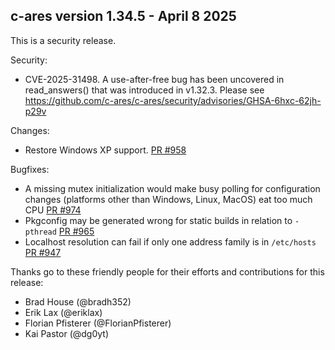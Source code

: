 ## c-ares version 1.34.5 - April 8 2025

This is a security release.

Security:
* CVE-2025-31498. A use-after-free bug has been uncovered in read_answers() that
  was introduced in v1.32.3.  Please see https://github.com/c-ares/c-ares/security/advisories/GHSA-6hxc-62jh-p29v

Changes:
* Restore Windows XP support. [PR #958](https://github.com/c-ares/c-ares/pull/958)

Bugfixes:
* A missing mutex initialization would make busy polling for configuration
  changes (platforms other than Windows, Linux, MacOS) eat too much CPU
  [PR #974](https://github.com/c-ares/c-ares/pull/974)
* Pkgconfig may be generated wrong for static builds in relation to `-pthread`
  [PR #965](https://github.com/c-ares/c-ares/pull/965)
* Localhost resolution can fail if only one address family is in `/etc/hosts`
  [PR #947](https://github.com/c-ares/c-ares/pull/947)

Thanks go to these friendly people for their efforts and contributions for this
release:

* Brad House (@bradh352)
* Erik Lax (@eriklax)
* Florian Pfisterer (@FlorianPfisterer)
* Kai Pastor (@dg0yt)

